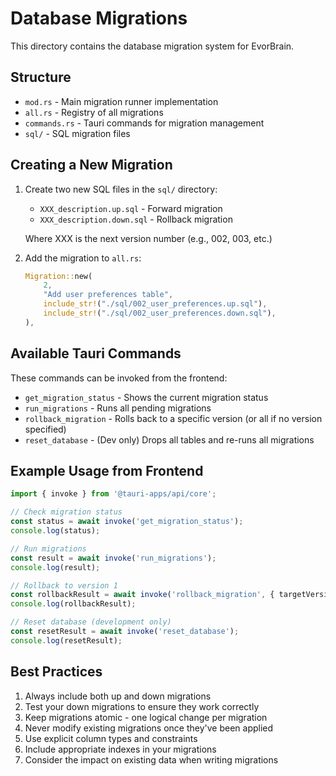 # Database Migrations

This directory contains the database migration system for EvorBrain.

## Structure

- `mod.rs` - Main migration runner implementation
- `all.rs` - Registry of all migrations
- `commands.rs` - Tauri commands for migration management
- `sql/` - SQL migration files

## Creating a New Migration

1. Create two new SQL files in the `sql/` directory:
   - `XXX_description.up.sql` - Forward migration
   - `XXX_description.down.sql` - Rollback migration
   
   Where XXX is the next version number (e.g., 002, 003, etc.)

2. Add the migration to `all.rs`:
   ```rust
   Migration::new(
       2,
       "Add user preferences table",
       include_str!("./sql/002_user_preferences.up.sql"),
       include_str!("./sql/002_user_preferences.down.sql"),
   ),
   ```

## Available Tauri Commands

These commands can be invoked from the frontend:

- `get_migration_status` - Shows the current migration status
- `run_migrations` - Runs all pending migrations
- `rollback_migration` - Rolls back to a specific version (or all if no version specified)
- `reset_database` - (Dev only) Drops all tables and re-runs all migrations

## Example Usage from Frontend

```typescript
import { invoke } from '@tauri-apps/api/core';

// Check migration status
const status = await invoke('get_migration_status');
console.log(status);

// Run migrations
const result = await invoke('run_migrations');
console.log(result);

// Rollback to version 1
const rollbackResult = await invoke('rollback_migration', { targetVersion: 1 });
console.log(rollbackResult);

// Reset database (development only)
const resetResult = await invoke('reset_database');
console.log(resetResult);
```

## Best Practices

1. Always include both up and down migrations
2. Test your down migrations to ensure they work correctly
3. Keep migrations atomic - one logical change per migration
4. Never modify existing migrations once they've been applied
5. Use explicit column types and constraints
6. Include appropriate indexes in your migrations
7. Consider the impact on existing data when writing migrations